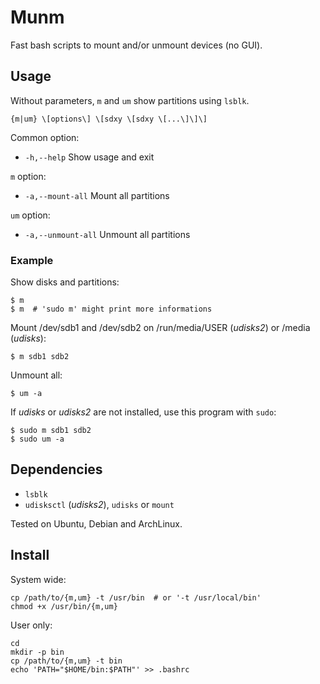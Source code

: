 # Munm

Fast bash scripts to mount and/or unmount devices (no GUI).

## Usage

Without parameters, `m` and `um` show partitions using `lsblk`.

    {m|um} \[options\] \[sdxy \[sdxy \[...\]\]\]

Common option:

- `-h,--help` Show usage and exit

`m` option:

- `-a,--mount-all` Mount all partitions

`um` option:

- `-a,--unmount-all` Unmount all partitions

### Example

Show disks and partitions:

    $ m
    $ m  # 'sudo m' might print more informations

Mount /dev/sdb1 and /dev/sdb2 on /run/media/USER (*udisks2*) or /media (*udisks*):

    $ m sdb1 sdb2

Unmount all:

    $ um -a

If *udisks* or *udisks2* are not installed, use this program with `sudo`:

    $ sudo m sdb1 sdb2
    $ sudo um -a

## Dependencies

- `lsblk`
- `udisksctl` (*udisks2*), `udisks` or `mount`

Tested on Ubuntu, Debian and ArchLinux.

## Install

System wide:

    cp /path/to/{m,um} -t /usr/bin  # or '-t /usr/local/bin'
    chmod +x /usr/bin/{m,um}

User only:

    cd
    mkdir -p bin
    cp /path/to/{m,um} -t bin
    echo 'PATH="$HOME/bin:$PATH"' >> .bashrc
